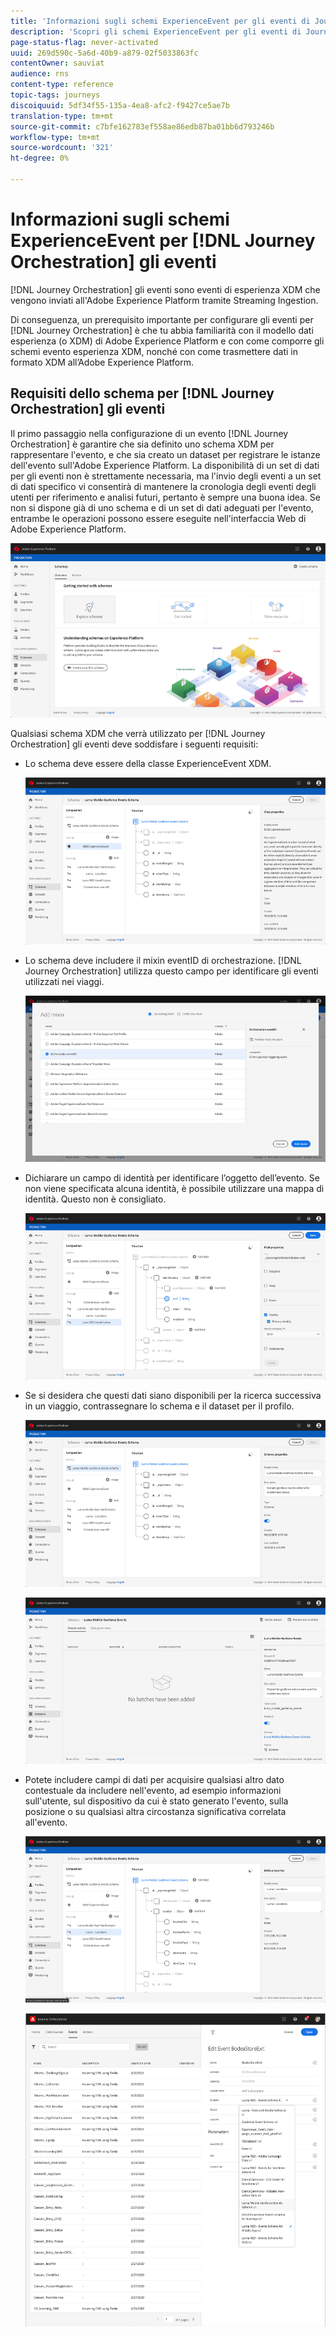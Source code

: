 ```yaml
---
title: 'Informazioni sugli schemi ExperienceEvent per gli eventi di Journey Orchestration '
description: 'Scopri gli schemi ExperienceEvent per gli eventi di Journey Orchestration '
page-status-flag: never-activated
uuid: 269d590c-5a6d-40b9-a879-02f5033863fc
contentOwner: sauviat
audience: rns
content-type: reference
topic-tags: journeys
discoiquuid: 5df34f55-135a-4ea8-afc2-f9427ce5ae7b
translation-type: tm+mt
source-git-commit: c7bfe162783ef558ae86edb87ba01bb6d793246b
workflow-type: tm+mt
source-wordcount: '321'
ht-degree: 0%

---
```




# Informazioni sugli schemi ExperienceEvent per [!DNL Journey Orchestration] gli eventi

[!DNL Journey Orchestration] gli eventi sono eventi di esperienza XDM che vengono inviati all&#39;Adobe Experience Platform tramite Streaming Ingestion.

Di conseguenza, un prerequisito importante per configurare gli eventi per [!DNL Journey Orchestration] è che tu abbia familiarità con il modello dati esperienza (o XDM) di Adobe Experience Platform e con come comporre gli schemi evento esperienza XDM, nonché con come trasmettere dati in formato XDM all’Adobe Experience Platform.

## Requisiti dello schema per [!DNL Journey Orchestration] gli eventi

Il primo passaggio nella configurazione di un evento [!DNL Journey Orchestration] è garantire che sia definito uno schema XDM per rappresentare l&#39;evento, e che sia creato un dataset per registrare le istanze dell&#39;evento sull&#39;Adobe Experience Platform. La disponibilità di un set di dati per gli eventi non è strettamente necessaria, ma l&#39;invio degli eventi a un set di dati specifico vi consentirà di mantenere la cronologia degli eventi degli utenti per riferimento e analisi futuri, pertanto è sempre una buona idea. Se non si dispone già di uno schema e di un set di dati adeguati per l&#39;evento, entrambe le operazioni possono essere eseguite nell&#39;interfaccia Web di Adobe Experience Platform.

![](../assets/schema1.png)

Qualsiasi schema XDM che verrà utilizzato per [!DNL Journey Orchestration] gli eventi deve soddisfare i seguenti requisiti:

* Lo schema deve essere della classe ExperienceEvent XDM.

   ![](../assets/schema2.png)

* Lo schema deve includere il mixin eventID di orchestrazione. [!DNL Journey Orchestration] utilizza questo campo per identificare gli eventi utilizzati nei viaggi.

   ![](../assets/schema3.png)

* Dichiarare un campo di identità per identificare l’oggetto dell’evento. Se non viene specificata alcuna identità, è possibile utilizzare una mappa di identità. Questo non è consigliato.

   ![](../assets/schema4.png)

* Se si desidera che questi dati siano disponibili per la ricerca successiva in un viaggio, contrassegnare lo schema e il dataset per il profilo.

   ![](../assets/schema5.png)

   ![](../assets/schema6.png)

* Potete includere campi di dati per acquisire qualsiasi altro dato contestuale da includere nell&#39;evento, ad esempio informazioni sull&#39;utente, sul dispositivo da cui è stato generato l&#39;evento, sulla posizione o su qualsiasi altra circostanza significativa correlata all&#39;evento.

   ![](../assets/schema7.png)

   ![](../assets/schema8.png)